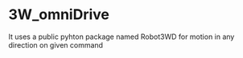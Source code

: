 # 3W_omniDrive
It uses a public pyhton package named Robot3WD for motion in any direction on given command
